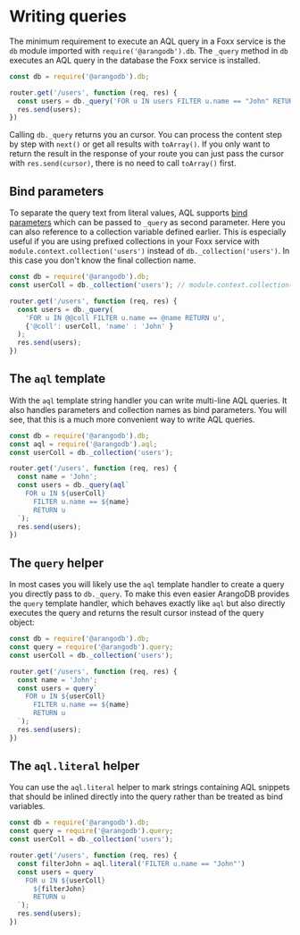 Writing queries
===============

The minimum requirement to execute an AQL query in a Foxx service is the `db` module imported with `require('@arangodb').db`. The `_query` method in `db` executes an AQL query in the database the Foxx service is installed.

```js
const db = require('@arangodb').db;

router.get('/users', function (req, res) {
  const users = db._query('FOR u IN users FILTER u.name == "John" RETURN u');
  res.send(users);
})
```

Calling `db._query` returns you an cursor. You can process the content step by step with `next()` or get all results with `toArray()`. If you only want to return the result in the response of your route you can just pass the cursor with `res.send(cursor)`, there is no need to call `toArray()` first.

Bind parameters
---------------

To separate the query text from literal values, AQL supports [bind parameters](../../../AQL/Fundamentals/BindParameters.html) which can be passed to `_query` as second parameter. Here you can also reference to a collection variable defined earlier. This is especially useful if you are using prefixed collections in your Foxx service with `module.context.collection('users')` instead of `db._collection('users')`. In this case you don't know the final collection name.

```js
const db = require('@arangodb').db;
const userColl = db._collection('users'); // module.context.collection('users');

router.get('/users', function (req, res) {
  const users = db._query(
    'FOR u IN @@coll FILTER u.name == @name RETURN u',
    {'@coll': userColl, 'name' : 'John' }
  );
  res.send(users);
})
```

The `aql` template
------------------

With the `aql` template string handler you can write multi-line AQL queries. It also handles parameters and collection names as bind parameters. You will see, that this is a much more convenient way to write AQL queries.

```js
const db = require('@arangodb').db;
const aql = require('@arangodb').aql;
const userColl = db._collection('users');

router.get('/users', function (req, res) {
  const name = 'John';
  const users = db._query(aql`
    FOR u IN ${userColl}
      FILTER u.name == ${name}
      RETURN u
  `);
  res.send(users);
})
```

The `query` helper
------------------

In most cases you will likely use the `aql` template handler to create a query you directly pass to `db._query`. To make this even easier ArangoDB provides the `query` template handler, which behaves exactly like `aql` but also directly executes the query and returns the result cursor instead of the query object:

```js
const db = require('@arangodb').db;
const query = require('@arangodb').query;
const userColl = db._collection('users');

router.get('/users', function (req, res) {
  const name = 'John';
  const users = query`
    FOR u IN ${userColl}
      FILTER u.name == ${name}
      RETURN u
  `);
  res.send(users);
})
```

The `aql.literal` helper
------------------------

You can use the `aql.literal` helper to mark strings containing AQL snippets that should be inlined directly into the query rather than be treated as bind variables.

```js
const db = require('@arangodb').db;
const query = require('@arangodb').query;
const userColl = db._collection('users');

router.get('/users', function (req, res) {
  const filterJohn = aql.literal('FILTER u.name == "John"')
  const users = query`
    FOR u IN ${userColl}
      ${filterJohn}
      RETURN u
  `);
  res.send(users);
})
```

<!--

# Queries

Use `query` helper to execute queries and automatically escape bindvars.

Collection objects can be passed directly so you don't have to worry about collection names.

Dynamic snippets can be escaped with `aql.literal` but create injection risk.

## Don't repeat yourself

Stick `query` calls in helper functions, e.g.:
```js
'use strict';
const users = module.context.collection('users');
exports.getUserEmails = (activeOnly = true) => query`
  FOR u IN ${users}
  ${aql.literal(activeOnly ? 'FILTER u.active' : '')}
  RETURN u.email
`.toArray();
```

Easier to create tests this way. Can also create folder for them:
```
api/
  index.js
  ...
queries/
  getUserEmails.js
```

## Low-level query access

Use `aql` template string to create query objects, use `db._query` to execute.
Almost never necessary. Avoid if possible.

-->